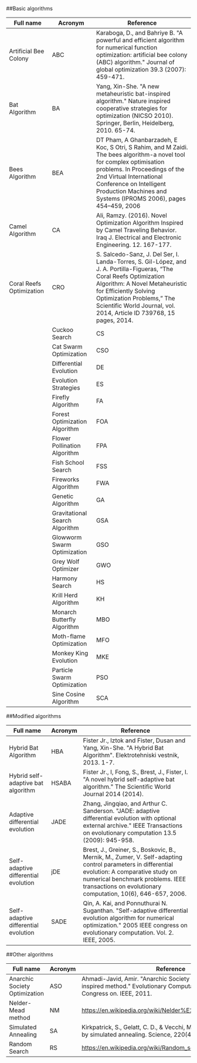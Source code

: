 ##Basic algorithms

|Full name               |Acronym|Reference                                                                                                                                                                                                                                                                                                                                                                     |
|------------------------|-------|------------------------------------------------------------------------------------------------------------------------------------------------------------------------------------------------------------------------------------------------------------------------------------------------------------------------------------------------------------------------------|
|Artificial Bee Colony   |ABC    |Karaboga, D., and Bahriye B. "A powerful and efficient algorithm for numerical function optimization: artificial bee colony (ABC) algorithm." Journal of global optimization 39.3 (2007): 459-471.                                                                                                                                                                            |
|Bat Algorithm           |BA     |                                                                                                                                                                                                 Yang, Xin-She. "A new metaheuristic bat-inspired algorithm." Nature inspired cooperative strategies for optimization (NICSO 2010). Springer, Berlin, Heidelberg, 2010. 65-74.|
|Bees Algorithm          |BEA    |                                                                                                                                                                                                  DT Pham, A Ghanbarzadeh, E Koc, S Otri, S Rahim, and M Zaidi. The bees algorithm-a novel tool for complex optimisation problems. In Proceedings of the 2nd Virtual International Conference on Intelligent Production Machines and Systems (IPROMS 2006), pages 454–459, 2006
|Camel Algorithm         |CA     |                                                                                                                                                                                                  Ali, Ramzy. (2016). Novel Optimization Algorithm Inspired by Camel Traveling Behavior. Iraq J. Electrical and Electronic Engineering. 12. 167-177.
|Coral Reefs Optimization|CRO    |S. Salcedo-Sanz, J. Del Ser, I. Landa-Torres, S. Gil-López, and J. A. Portilla-Figueras, “The Coral Reefs Optimization Algorithm: A Novel Metaheuristic for Efficiently Solving Optimization Problems,” The Scientific World Journal, vol. 2014, Article ID 739768, 15 pages, 2014.
                                                                                                                                                                                                                                 |Cuckoo Search                 |CS |Yang, Xin-She, and Suash Deb. "Cuckoo search via Lévy flights." Nature & Biologically Inspired Computing, 2009. NaBIC 2009. World Congress on. IEEE, 2009.
                                                                                                                                                                                                                                 |Cat Swarm Optimization        |CSO|Chu, S. C., Tsai, P. W., & Pan, J. S. (2006, August). Cat swarm optimization. In Pacific Rim international conference on artificial intelligence (pp. 854-858). Springer, Berlin, Heidelberg.
                                                                                                                                                                                                                                 |Differential Evolution        |DE |Storn, Rainer, and Kenneth Price. "Differential evolution - a simple and efficient heuristic for global optimization over continuous spaces." Journal of global optimization 11.4 (1997): 341-359.
                                                                                                                                                                                                                                 |Evolution Strategies          |ES |Hansen, Nikolaus. "The CMA evolution strategy: A tutorial." arXiv preprint arXiv:1604.00772 (2016).
                                                                                                                                                                                                                                 |Firefly Algorithm             |FA |Fister, I., Fister Jr, I., Yang, X. S., & Brest, J. (2013). A comprehensive review of firefly algorithms. Swarm and Evolutionary Computation, 13, 34-46.
                                                                                                                                                                                                                                 |Forest Optimization Algorithm |FOA|Manizheh Ghaemi, Mohammad-Reza Feizi-Derakhshi, Forest Optimization Algorithm, Expert Systems with Applications, Volume 41, Issue 15, 2014, Pages 6676-6687
                                                                                                                                                                                                                                 |Flower Pollination Algorithm  |FPA|Yang, Xin-She. "Flower pollination algorithm for global optimization. International conference on unconventional computing and natural computation. Springer, Berlin, Heidelberg, 2012.
                                                                                                                                                                                                                                 |Fish School Search            |FSS|Bastos Filho, Lima Neto, Lins, D. O. Nascimento and P. Lima, “A novel search algorithm based on fish school behavior,” in 2008 IEEE International Conference on Systems, Man and Cybernetics, Oct 2008, pp. 2646–2651.
                                                                                                                                                                                                                                 |Fireworks Algorithm           |FWA|Junzhi Li, Ying Tan, The bare bones fireworks algorithm: A minimalist global optimizer, Applied Soft Computing, Volume 62, 2018, Pages 454-462
                                                                                                                                                                                                                                 |Genetic Algorithm             |GA |Goldberg, David (1989). Genetic Algorithms in Search, Optimization and Machine Learning. Reading, MA: Addison-Wesley Professional.
                                                                                                                                                                                                                                 |Gravitational Search Algorithm|GSA|Esmat Rashedi, Hossein Nezamabadi-pour, Saeid Saryazdi, GSA: A Gravitational Search Algorithm, Information Sciences, Volume 179, Issue 13, 2009, Pages 2232-2248.
                                                                                                                                                                                                                                 |Glowworm Swarm Optimization   |GSO|Kaipa, Krishnanand N., and Debasish Ghose. Glowworm swarm optimization: theory, algorithms, and applications. Vol. 698. Springer, 2017.
                                                                                                                                                                                                                                 |Grey Wolf Optimizer           |GWO|Mirjalili, Seyedali, Seyed Mohammad Mirjalili, and Andrew Lewis. "Grey wolf optimizer." Advances in engineering software 69 (2014): 46-61.
                                                                                                                                                                                                                                 |Harmony Search                |HS |Geem, Z. W., Kim, J. H., & Loganathan, G. V. (2001). A new heuristic optimization algorithm: harmony search. simulation, 76(2), 60-68.
                                                                                                                                                                                                                                 |Krill Herd Algorithm          |KH |Amir Hossein Gandomi, Amir Hossein Alavi, Krill herd: A new bio-inspired optimization algorithm, Communications in Nonlinear Science and Numerical Simulation, Volume 17, Issue 12, 2012.
                                                                                                                                                                                                                                 |Monarch Butterfly Algorithm   |MBO|Wang, G. G., Deb, S., & Cui, Z. (2019). Monarch butterfly optimization. Neural computing and applications, 31(7), 1995-2014.
                                                                                                                                                                                                                                 |Moth-flame Optimization       |MFO|Mirjalili, Seyedali. "Moth-flame optimization algorithm: A novel nature-inspired heuristic paradigm." Knowledge-Based Systems 89 (2015): 228-249.
                                                                                                                                                                                                                                 |Monkey King Evolution         |MKE|Zhenyu Meng, Jeng-Shyang Pan, Monkey King Evolution: A new memetic evolutionary algorithm and its application in vehicle fuel consumption optimization, Knowledge-Based Systems, Volume 97, 2016, Pages 144-157.
                                                                                                                                                                                                                                 |Particle Swarm Optimization   |PSO|Kennedy, J. and Eberhart, R. "Particle Swarm Optimization". Proceedings of IEEE International Conference on Neural Networks. IV. pp. 1942--1948, 1995.
                                                                                                                                                                                                                                 |Sine Cosine Algorithm         |SCA|Seyedali Mirjalili, SCA: A Sine Cosine Algorithm for solving optimization problems, Knowledge-Based Systems, Volume 96, 2016, Pages 120-133,


##Modified algorithms

|Full name                           |Acronym|Reference                                                                                                                                                                                                                                                 |
|------------------------------------|-------|----------------------------------------------------------------------------------------------------------------------------------------------------------------------------------------------------------------------------------------------------------|
|Hybrid Bat Algorithm                |HBA    | Fister Jr., Iztok and Fister, Dusan and Yang, Xin-She. "A Hybrid Bat Algorithm". Elektrotehniski vestnik, 2013. 1-7.                                                                                                                                     |
|Hybrid self-adaptive bat algorithm  |HSABA  |                                                                                                                    Fister Jr., I, Fong, S., Brest, J., Fister, I. "A novel hybrid self-adaptive bat algorithm." The Scientific World Journal 2014 (2014).|
|Adaptive differential evolution     |JADE   |Zhang, Jingqiao, and Arthur C. Sanderson. "JADE: adaptive differential evolution with optional external archive." IEEE Transactions on evolutionary computation 13.5 (2009): 945-958.                                                                     |
|Self-adaptive differential evolution|jDE    |Brest, J., Greiner, S., Boskovic, B., Mernik, M., Zumer, V. Self-adapting control parameters in differential evolution: A comparative study on numerical benchmark problems. IEEE transactions on evolutionary computation, 10(6), 646-657, 2006.
|Self-adaptive differential evolution|SADE   |Qin, A. Kai, and Ponnuthurai N. Suganthan. "Self-adaptive differential evolution algorithm for numerical optimization." 2005 IEEE congress on evolutionary computation. Vol. 2. IEEE, 2005.

##Other algorithms

|Full name                    |Acronym|Reference                                                                                                                                                                                              |
|-----------------------------|-------|-------------------------------------------------------------------------------------------------------------------------------------------------------------------------------------------------------|
|Anarchic Society Optimization|ASO    |Ahmadi-Javid, Amir. "Anarchic Society Optimization: A human-inspired method." Evolutionary Computation (CEC), 2011 IEEE Congress on. IEEE, 2011.                                                       |
|Nelder-Mead method           |NM     |                                                                                                                                               https://en.wikipedia.org/wiki/Nelder%E2%80%93Mead_method|
|Simulated Annealing          |SA     |Kirkpatrick, S., Gelatt, C. D., & Vecchi, M. P. (1983). Optimization by simulated annealing. Science, 220(4598), 671-680.|
|Random Search          |RS     |https://en.wikipedia.org/wiki/Random_search

